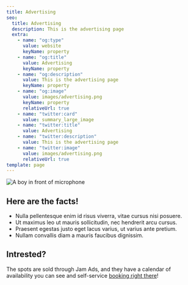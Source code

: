 ```yaml
---
title: Advertising
seo:
  title: Advertising
  description: This is the advertising page
  extra:
    - name: "og:type"
      value: website
      keyName: property
    - name: "og:title"
      value: Advertising
      keyName: property
    - name: "og:description"
      value: This is the advertising page
      keyName: property
    - name: "og:image"
      value: images/advertising.png
      keyName: property
      relativeUrl: true
    - name: "twitter:card"
      value: summary_large_image
    - name: "twitter:title"
      value: Advertising
    - name: "twitter:description"
      value: This is the advertising page
    - name: "twitter:image"
      value: images/advertising.png
      relativeUrl: true
template: page
---
```


![A boy in front of microphone](/images/advertising.png)

## Here are the facts!

- Nulla pellentesque enim id risus viverra, vitae cursus nisi posuere.
- Ut maximus leo ut mauris sollicitudin, nec hendrerit arcu cursus.
- Praesent egestas justo eget lacus varius, ut varius ante pretium.
- Nullam convallis diam a mauris faucibus dignissim.

## Intrested?

The spots are sold through Jam Ads, and they have a calendar of availability you can see and self-service [booking right there](/thank-you)!
